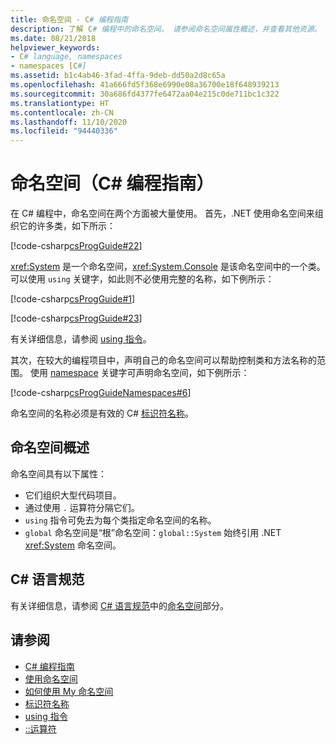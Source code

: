 ```yaml
---
title: 命名空间 - C# 编程指南
description: 了解 C# 编程中的命名空间。 请参阅命名空间属性概述，并查看其他资源。
ms.date: 08/21/2018
helpviewer_keywords:
- C# language, namespaces
- namespaces [C#]
ms.assetid: b1c4ab46-3fad-4ffa-9deb-dd50a2d8c65a
ms.openlocfilehash: 41a666fd5f368e6990e08a36700e18f648939213
ms.sourcegitcommit: 30a686fd4377fe6472aa04e215c0de711bc1c322
ms.translationtype: HT
ms.contentlocale: zh-CN
ms.lasthandoff: 11/10/2020
ms.locfileid: "94440336"
---
```

# <a name="namespaces-c-programming-guide"></a>命名空间（C# 编程指南）

在 C# 编程中，命名空间在两个方面被大量使用。 首先，.NET 使用命名空间来组织它的许多类，如下所示：  

[!code-csharp[csProgGuide#22](~/samples/snippets/csharp/VS_Snippets_VBCSharp/csProgGuide/CS/progGuide.cs#22)]

<xref:System> 是一个命名空间，<xref:System.Console> 是该命名空间中的一个类。 可以使用 `using` 关键字，如此则不必使用完整的名称，如下例所示：

[!code-csharp[csProgGuide#1](~/samples/snippets/csharp/VS_Snippets_VBCSharp/csProgGuide/CS/using.cs#1)]

[!code-csharp[csProgGuide#23](~/samples/snippets/csharp/VS_Snippets_VBCSharp/csProgGuide/CS/progGuide.cs#23)]

有关详细信息，请参阅 [using 指令](../../language-reference/keywords/using-directive.md)。

其次，在较大的编程项目中，声明自己的命名空间可以帮助控制类和方法名称的范围。 使用 [namespace](../../language-reference/keywords/namespace.md) 关键字可声明命名空间，如下例所示：

[!code-csharp[csProgGuideNamespaces#6](~/samples/snippets/csharp/VS_Snippets_VBCSharp/csProgGuideNamespaces/CS/Namespaces.cs#6)]

命名空间的名称必须是有效的 C# [标识符名称](../inside-a-program/identifier-names.md)。

## <a name="namespaces-overview"></a>命名空间概述

命名空间具有以下属性：

- 它们组织大型代码项目。
- 通过使用 `.` 运算符分隔它们。
- `using` 指令可免去为每个类指定命名空间的名称。
- `global` 命名空间是“根”命名空间：`global::System` 始终引用 .NET <xref:System> 命名空间。

## <a name="c-language-specification"></a>C# 语言规范

有关详细信息，请参阅 [C# 语言规范](~/_csharplang/spec/introduction.md)中的[命名空间](~/_csharplang/spec/namespaces.md)部分。

## <a name="see-also"></a>请参阅

- [C# 编程指南](../index.md)
- [使用命名空间](using-namespaces.md)
- [如何使用 My 命名空间](how-to-use-the-my-namespace.md)
- [标识符名称](../inside-a-program/identifier-names.md)
- [using 指令](../../language-reference/keywords/using-directive.md)
- [::运算符](../../language-reference/operators/namespace-alias-qualifier.md)
